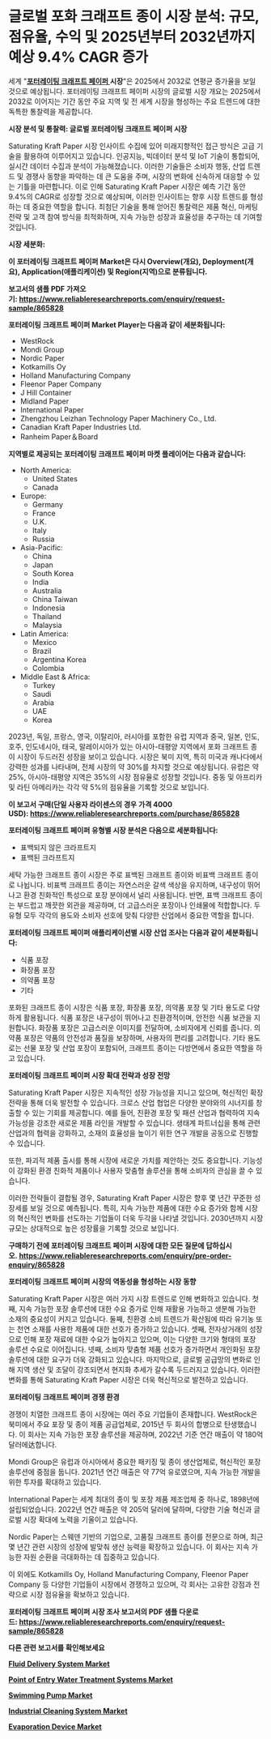 <p><h1>글로벌 포화 크래프트 종이 시장 분석: 규모, 점유율, 수익 및 2025년부터 2032년까지 예상 9.4% CAGR 증가</h1></p><p>세계 "<strong><a href="https://www.reliableresearchreports.com/saturating-kraft-paper-r865828?utm_campaign=106&utm_medium=8&utm_source=Github&utm_content=ia&utm_term=10042025&utm_id=saturating-kraft-paper">포터레이팅 크래프트 페이퍼&nbsp;</a></strong><strong>시장</strong>"은 2025에서 2032로 연평균 증가율을 보일 것으로 예상됩니다. 포터레이팅 크래프트 페이퍼 시장의 글로벌 시장 개요는 2025에서 2032로 이어지는 기간 동안 주요 지역 및 전 세계 시장을 형성하는 주요 트렌드에 대한 독특한 통찰력을 제공합니다.</p>
<p><strong>시장 분석 및 통찰력: 글로벌 포터레이팅 크래프트 페이퍼 시장</strong></p>
<p><p>Saturating Kraft Paper 시장 인사이트 수집에 있어 미래지향적인 접근 방식은 고급 기술을 활용하여 이루어지고 있습니다. 인공지능, 빅데이터 분석 및 IoT 기술이 통합되어, 실시간 데이터 수집과 분석이 가능해졌습니다. 이러한 기술들은 소비자 행동, 산업 트렌드 및 경쟁사 동향을 파악하는 데 큰 도움을 주며, 시장의 변화에 신속하게 대응할 수 있는 기틀을 마련합니다. 이로 인해 Saturating Kraft Paper 시장은 예측 기간 동안 9.4%의 CAGR로 성장할 것으로 예상되며, 이러한 인사이트는 향후 시장 트렌드를 형성하는 데 중요한 역할을 합니다. 최첨단 기술을 통해 얻어진 통찰력은 제품 혁신, 마케팅 전략 및 고객 참여 방식을 최적화하며, 지속 가능한 성장과 효율성을 추구하는 데 기여할 것입니다.</p><a href="%7CAUTHORITHY_DOMAIN_URL%7C?utm_campaign=106&utm_medium=8&utm_source=Github&utm_content=ia&utm_term=10042025&utm_id=saturating-kraft-paper"></a></p>
<p><strong>시장 세분화:</strong></p>
<p><strong>이 포터레이팅 크래프트 페이퍼 Market은 다시 Overview(개요), Deployment(개요), Application(애플리케이션) 및 Region(지역)으로 분류됩니다.</strong></p>
<p><strong>보고서의 샘플 PDF 가져오기:&nbsp;<a href="https://www.reliableresearchreports.com/enquiry/request-sample/865828?utm_campaign=106&utm_medium=8&utm_source=Github&utm_content=ia&utm_term=10042025&utm_id=saturating-kraft-paper">https://www.reliableresearchreports.com/enquiry/request-sample/865828</a></strong><strong></strong></p>
<p><strong>포터레이팅 크래프트 페이퍼 Market Player는 다음과 같이 세분화됩니다:</strong></p>
<p><ul><li>WestRock</li><li>Mondi Group</li><li>Nordic Paper</li><li>Kotkamills Oy</li><li>Holland Manufacturing Company</li><li>Fleenor Paper Company</li><li>J Hill Container</li><li>Midland Paper</li><li>International Paper</li><li>Zhengzhou Leizhan Technology Paper Machinery Co., Ltd.</li><li>Canadian Kraft Paper Industries Ltd.</li><li>Ranheim Paper＆Board</li></ul></p>
<p><strong>지역별로 제공되는 포터레이팅 크래프트 페이퍼 마켓 플레이어는 다음과 같습니다:</strong></p>
<p><ul>
    <li>
        North America:
        <ul>
            <li>United States</li>
            <li>Canada</li>
        </ul>
    </li>
    <li>
        Europe:
        <ul>
            <li>Germany</li>
            <li>France</li>
            <li>U.K.</li>
            <li>Italy</li>
            <li>Russia</li>
        </ul>
    </li>
    <li>
        Asia-Pacific:
        <ul>
            <li>China</li>
            <li>Japan</li>
            <li>South Korea</li>
            <li>India</li>
            <li>Australia</li>
            <li>China Taiwan</li>
            <li>Indonesia</li>
            <li>Thailand</li>
            <li>Malaysia</li>
        </ul>
    </li>
    <li>
        Latin America:
        <ul>
            <li>Mexico</li>
            <li>Brazil</li>
            <li>Argentina Korea</li>
            <li>Colombia</li>
        </ul>
    </li>
    <li>
        Middle East & Africa:
        <ul>
            <li>Turkey</li>
            <li>Saudi</li>
            <li>Arabia</li>
            <li>UAE</li>
            <li>Korea</li>
        </ul>
    </li>
    </ul></p>
<p><p>2023년, 독일, 프랑스, 영국, 이탈리아, 러시아를 포함한 유럽 지역과 중국, 일본, 인도, 호주, 인도네시아, 태국, 말레이시아가 있는 아시아-태평양 지역에서 포화 크래프트 종이 시장이 두드러진 성장을 보이고 있습니다. 시장은 북미 지역, 특히 미국과 캐나다에서 강력한 성과를 나타내며, 전체 시장의 약 30%를 차지할 것으로 예상됩니다. 유럽은 약 25%, 아시아-태평양 지역은 35%의 시장 점유율로 성장할 것입니다. 중동 및 아프리카 및 라틴 아메리카는 각각 약 5%의 점유율을 기록할 것으로 보입니다.</p></p>
<p><strong>이 보고서 구매(단일 사용자 라이센스의 경우 가격 4000 USD):&nbsp;<a href="https://www.reliableresearchreports.com/purchase/865828?utm_campaign=106&utm_medium=8&utm_source=Github&utm_content=ia&utm_term=10042025&utm_id=saturating-kraft-paper">https://www.reliableresearchreports.com/purchase/865828</a></strong></p>
<p><strong>포터레이팅 크래프트 페이퍼 유형별 시장 분석은 다음으로 세분화됩니다:</strong></p>
<p><ul><li>표백되지 않은 크라프트지</li><li>표백된 크라프트지</li></ul></p>
<p><p>세탁 가능한 크래프트 종이 시장은 주로 표백된 크래프트 종이와 비표백 크래프트 종이로 나뉩니다. 비표백 크래프트 종이는 자연스러운 갈색 색상을 유지하며, 내구성이 뛰어나고 환경 친화적인 특성으로 포장 분야에서 널리 사용됩니다. 반면, 표백 크래프트 종이는 부드럽고 깨끗한 외관을 제공하며, 더 고급스러운 포장이나 인쇄물에 적합합니다. 두 유형 모두 각각의 용도와 소비자 선호에 맞춰 다양한 산업에서 중요한 역할을 합니다.</p></p>
<p><strong>포터레이팅 크래프트 페이퍼 애플리케이션별 시장 산업 조사는 다음과 같이 세분화됩니다:</strong></p>
<p><ul><li>식품 포장</li><li>화장품 포장</li><li>의약품 포장</li><li>기타</li></ul></p>
<p><p>포화된 크래프트 종이 시장은 식품 포장, 화장품 포장, 의약품 포장 및 기타 용도로 다양하게 활용됩니다. 식품 포장은 내구성이 뛰어나고 친환경적이며, 안전한 식품 보관을 지원합니다. 화장품 포장은 고급스러운 이미지를 전달하며, 소비자에게 신뢰를 줍니다. 의약품 포장은 약품의 안전성과 품질을 보장하며, 사용자의 편리를 고려합니다. 기타 용도로는 선물 포장 및 산업 포장이 포함되어, 크래프트 종이는 다방면에서 중요한 역할을 하고 있습니다.</p></p>
<p><strong>포터레이팅 크래프트 페이퍼 시장 확대 전략과 성장 전망</strong></p>
<p><p>Saturating Kraft Paper 시장은 지속적인 성장 가능성을 지니고 있으며, 혁신적인 확장 전략을 통해 더욱 발전할 수 있습니다. 크로스 산업 협업은 다양한 분야와의 시너지를 창출할 수 있는 기회를 제공합니다. 예를 들어, 친환경 포장 및 패션 산업과 협력하여 지속 가능성을 강조한 새로운 제품 라인을 개발할 수 있습니다. 생태계 파트너십을 통해 관련 산업과의 협력을 강화하고, 소재의 효율성을 높이기 위한 연구 개발을 공동으로 진행할 수 있습니다.</p><p>또한, 파괴적 제품 출시를 통해 시장에 새로운 가치를 제안하는 것도 중요합니다. 기능성이 강화된 환경 친화적 제품이나 사용자 맞춤형 솔루션을 통해 소비자의 관심을 끌 수 있습니다. </p><p>이러한 전략들이 결합될 경우, Saturating Kraft Paper 시장은 향후 몇 년간 꾸준한 성장세를 보일 것으로 예측됩니다. 특히, 지속 가능한 제품에 대한 수요 증가와 함께 시장의 혁신적인 변화를 선도하는 기업들이 더욱 두각을 나타낼 것입니다. 2030년까지 시장 규모는 상대적으로 높은 성장률을 기록할 것으로 보입니다.</p></p>
<p><strong>구매하기 전에 포터레이팅 크래프트 페이퍼 시장에 대한 모든 질문에 답하십시오.&nbsp;<a href="https://www.reliableresearchreports.com/enquiry/pre-order-enquiry/865828?utm_campaign=106&utm_medium=8&utm_source=Github&utm_content=ia&utm_term=10042025&utm_id=saturating-kraft-paper">https://www.reliableresearchreports.com/enquiry/pre-order-enquiry/865828</a></strong><strong></strong></p>
<p><strong>포터레이팅 크래프트 페이퍼 시장의 역동성을 형성하는 시장 동향</strong></p>
<p><p>Saturating Kraft Paper 시장은 여러 가지 시장 트렌드로 인해 변화하고 있습니다. 첫째, 지속 가능한 포장 솔루션에 대한 수요 증가로 인해 재활용 가능하고 생분해 가능한 소재의 중요성이 커지고 있습니다. 둘째, 친환경 소비 트렌드가 확산됨에 따라 유기농 또는 천연 소재를 사용한 제품에 대한 선호가 증가하고 있습니다. 셋째, 전자상거래의 성장으로 인해 포장 재료에 대한 수요가 높아지고 있으며, 이는 다양한 크기와 형태의 포장 솔루션 수요로 이어집니다. 넷째, 소비자 맞춤형 제품 선호가 증가하면서 개인화된 포장 솔루션에 대한 요구가 더욱 강화되고 있습니다. 마지막으로, 글로벌 공급망의 변화로 인해 지역 생산 및 조달이 강조되면서 현지화 추세가 갈수록 두드러지고 있습니다. 이러한 변화를 통해 Saturating Kraft Paper 시장은 더욱 혁신적으로 발전하고 있습니다.</p></p>
<p><strong>포터레이팅 크래프트 페이퍼 경쟁 환경</strong></p>
<p><p>경쟁이 치열한 크래프트 종이 시장에는 여러 주요 기업들이 존재합니다. WestRock은 북미에서 주요 포장 및 종이 제품 공급업체로, 2015년 두 회사의 합병으로 탄생했습니다. 이 회사는 지속 가능한 포장 솔루션을 제공하며, 2022년 기준 연간 매출이 약 180억 달러에达합니다.</p><p>Mondi Group은 유럽과 아시아에서 중요한 패키징 및 종이 생산업체로, 혁신적인 포장 솔루션에 중점을 둡니다. 2021년 연간 매출은 약 77억 유로였으며, 지속 가능한 개발을 위한 투자를 확대하고 있습니다.</p><p>International Paper는 세계 최대의 종이 및 포장 제품 제조업체 중 하나로, 1898년에 설립되었습니다. 2022년 연간 매출은 약 205억 달러에 달하며, 다양한 기술 혁신과 글로벌 시장 확대에 노력을 기울이고 있습니다.</p><p>Nordic Paper는 스웨덴 기반의 기업으로, 고품질 크래프트 종이를 전문으로 하며, 최근 몇 년간 관련 시장의 성장에 발맞춰 생산 능력을 확장하고 있습니다. 이 회사는 지속 가능한 자원 순환을 극대화하는 데 집중하고 있습니다.</p><p>이 외에도 Kotkamills Oy, Holland Manufacturing Company, Fleenor Paper Company 등 다양한 기업들이 시장에서 경쟁하고 있으며, 각 회사는 고유한 강점과 전략으로 시장 점유율을 확보하고 있습니다.</p></p>
<p><strong>포터레이팅 크래프트 페이퍼 시장 조사 보고서의 PDF 샘플 다운로드:&nbsp;<a href="https://www.reliableresearchreports.com/enquiry/request-sample/865828?utm_campaign=106&utm_medium=8&utm_source=Github&utm_content=ia&utm_term=10042025&utm_id=saturating-kraft-paper">https://www.reliableresearchreports.com/enquiry/request-sample/865828</a></strong></p>
<p><strong></strong></p>
<p><strong></strong></p>
<p><strong></strong></p>
<p><strong></strong></p>
<p><strong>다른 관련 보고서를 확인해보세요</strong></p>
<p><strong><p><a href="https://github.com/kmettjanksj7/Market-Research-Report-List-1/blob/main/fluid-delivery-system-market.md?utm_campaign=106&utm_medium=8&utm_source=Github&utm_content=ia&utm_term=10042025&utm_id=saturating-kraft-paper">Fluid Delivery System Market</a></p><p><a href="https://github.com/chikenmhamdi/Market-Research-Report-List-1/blob/main/point-of-entry-water-treatment-systems-market.md?utm_campaign=106&utm_medium=8&utm_source=Github&utm_content=ia&utm_term=10042025&utm_id=saturating-kraft-paper">Point of Entry Water Treatment Systems Market</a></p><p><a href="https://github.com/cachuhashieb/Market-Research-Report-List-1/blob/main/swimming-pump-market.md?utm_campaign=106&utm_medium=8&utm_source=Github&utm_content=ia&utm_term=10042025&utm_id=saturating-kraft-paper">Swimming Pump Market</a></p><p><a href="https://github.com/bedelibekwe58/Market-Research-Report-List-1/blob/main/industrial-cleaning-system-market.md?utm_campaign=106&utm_medium=8&utm_source=Github&utm_content=ia&utm_term=10042025&utm_id=saturating-kraft-paper">Industrial Cleaning System Market</a></p><p><a href="https://github.com/huelarnzeba29/Market-Research-Report-List-1/blob/main/evaporation-device-market.md?utm_campaign=106&utm_medium=8&utm_source=Github&utm_content=ia&utm_term=10042025&utm_id=saturating-kraft-paper">Evaporation Device Market</a></p></strong></p>